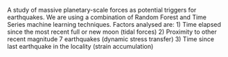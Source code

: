 A study of massive planetary-scale forces as potential triggers for earthquakes. We are using a combination of Random Forest and Time Series machine learning techniques. Factors analysed are:
    1) Time elapsed since the most recent full or new moon (tidal forces)
    2) Proximity to other recent magnitude 7 earthquakes (dynamic stress transfer)
    3) Time since last earthquake in the locality (strain accumulation)
